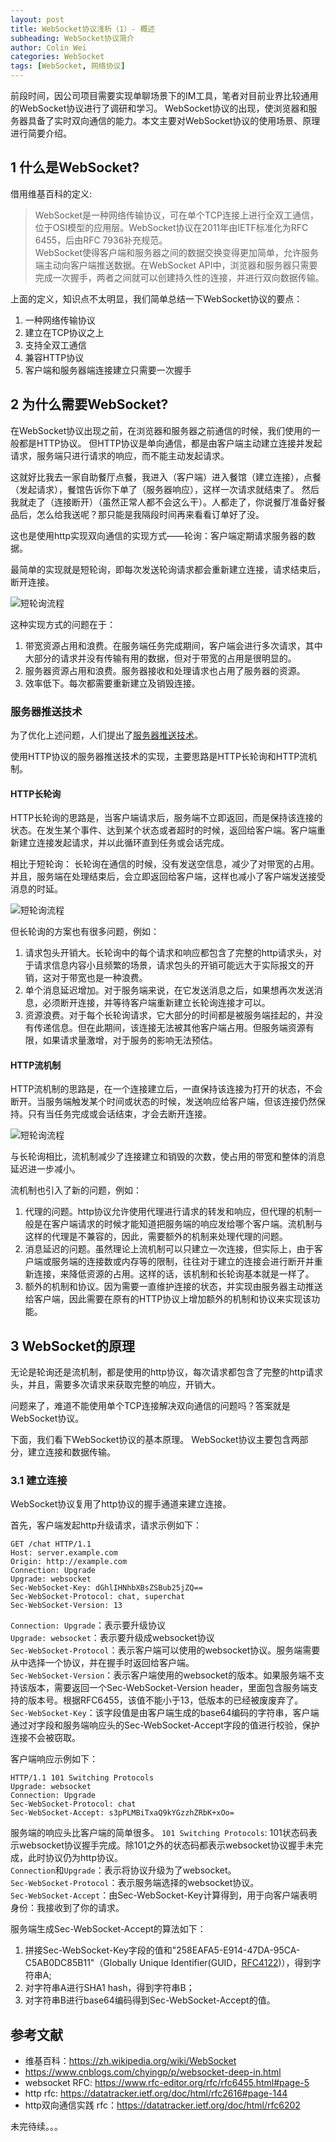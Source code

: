 ```yaml
---
layout: post
title: WebSocket协议浅析（1）- 概述
subheading: WebSocket协议简介
author: Colin Wei
categories: WebSocket
tags: [WebSocket, 网络协议]
---
```


前段时间，因公司项目需要实现单聊场景下的IM工具，笔者对目前业界比较通用的WebSocket协议进行了调研和学习。
WebSocket协议的出现，使浏览器和服务器具备了实时双向通信的能力。本文主要对WebSocket协议的使用场景、原理进行简要介绍。

## 1 什么是WebSocket?

借用维基百科的定义:
> WebSocket是一种网络传输协议，可在单个TCP连接上进行全双工通信，位于OSI模型的应用层。WebSocket协议在2011年由IETF标准化为RFC 6455，后由RFC 7936补充规范。<br/>
> WebSocket使得客户端和服务器之间的数据交换变得更加简单，允许服务端主动向客户端推送数据。在WebSocket API中，浏览器和服务器只需要完成一次握手，两者之间就可以创建持久性的连接，并进行双向数据传输。

上面的定义，知识点不太明显，我们简单总结一下WebSocket协议的要点：
1. 一种网络传输协议
2. 建立在TCP协议之上
3. 支持全双工通信
4. 兼容HTTP协议
5. 客户端和服务器端连接建立只需要一次握手

## 2 为什么需要WebSocket?

在WebSocket协议出现之前，在浏览器和服务器之前通信的时候，我们使用的一般都是HTTP协议。 但HTTP协议是单向通信，都是由客户端主动建立连接并发起请求，服务端只进行请求的响应，而不能主动发起请求。

这就好比我去一家自助餐厅点餐，我进入（客户端）进入餐馆（建立连接），点餐（发起请求），餐馆告诉你下单了（服务器响应），这样一次请求就结束了。
然后我就走了（连接断开）（虽然正常人都不会这么干）。人都走了，你说餐厅准备好餐品后，怎么给我送呢？那只能是我隔段时间再来看看订单好了没。

这也是使用http实现双向通信的实现方式——轮询：客户端定期请求服务器的数据。 

最简单的实现就是短轮询，即每次发送轮询请求都会重新建立连接，请求结束后，断开连接。

![短轮询流程](/assets/images/posts/WebSocket简介-HTTP短轮询.png)

这种实现方式的问题在于：
1. 带宽资源占用和浪费。在服务端任务完成期间，客户端会进行多次请求，其中大部分的请求并没有传输有用的数据，但对于带宽的占用是很明显的。
2. 服务器资源占用和浪费。服务器接收和处理请求也占用了服务器的资源。
3. 效率低下。每次都需要重新建立及销毁连接。

### 服务器推送技术

为了优化上述问题，人们提出了[服务器推送技术](https://zh.wikipedia.org/wiki/%E6%8E%A8%E9%80%81%E6%8A%80%E6%9C%AF)。

使用HTTP协议的服务器推送技术的实现，主要思路是HTTP长轮询和HTTP流机制。

#### HTTP长轮询

HTTP长轮询的思路是，当客户端请求后，服务端不立即返回，而是保持该连接的状态。在发生某个事件、达到某个状态或者超时的时候，返回给客户端。客户端重新建立连接发起请求，并以此循环直到任务或会话完成。

相比于短轮询： 长轮询在通信的时候，没有发送空信息，减少了对带宽的占用。并且，服务端在处理结束后，会立即返回给客户端，这样也减小了客户端发送接受消息的时延。

![短轮询流程](/assets/images/posts/WebSocket简介-http长轮询.png)

但长轮询的方案也有很多问题，例如：
1. 请求包头开销大。长轮询中的每个请求和响应都包含了完整的http请求头，对于请求信息内容小且频繁的场景，请求包头的开销可能远大于实际报文的开销，这对于带宽也是一种浪费。
2. 单个消息延迟增加。对于服务端来说，在它发送消息之后，如果想再次发送消息，必须断开连接，并等待客户端重新建立长轮询连接才可以。
3. 资源浪费。对于每个长轮询请求，它大部分的时间都是被服务端挂起的，并没有传递信息。但在此期间，该连接无法被其他客户端占用。但服务端资源有限，如果请求量激增，对于服务的影响无法预估。

#### HTTP流机制

HTTP流机制的思路是，在一个连接建立后，一直保持该连接为打开的状态，不会断开。当服务端触发某个时间或状态的时候，发送响应给客户端，但该连接仍然保持。只有当任务完成或会话结束，才会去断开连接。

![短轮询流程](/assets/images/posts/WebSocket简介-http流机制.png)

与长轮询相比，流机制减少了连接建立和销毁的次数，使占用的带宽和整体的消息延迟进一步减小。

流机制也引入了新的问题，例如：
1. 代理的问题。http协议允许使用代理进行请求的转发和响应，但代理的机制一般是在客户端请求的时候才能知道把服务端的响应发给哪个客户端。流机制与这样的代理是不兼容的，因此，需要额外的机制来处理代理的问题。
2. 消息延迟的问题。虽然理论上流机制可以只建立一次连接，但实际上，由于客户端或服务端的连接数或内存等的限制，往往对于建立的连接会进行断开并重新连接，来降低资源的占用。这样的话，该机制和长轮询基本就是一样了。
3. 额外的机制和协议。因为需要一直维护连接的状态，并实现由服务器主动推送给客户端，因此需要在原有的HTTP协议上增加额外的机制和协议来实现该功能。

## 3 WebSocket的原理

无论是轮询还是流机制，都是使用的http协议，每次请求都包含了完整的http请求头，并且，需要多次请求来获取完整的响应，开销大。

问题来了，难道不能使用单个TCP连接解决双向通信的问题吗？答案就是WebSocket协议。

下面，我们看下WebSocket协议的基本原理。
WebSocket协议主要包含两部分，建立连接和数据传输。

### 3.1 建立连接
WebSocket协议复用了http协议的握手通道来建立连接。

首先，客户端发起http升级请求，请求示例如下：
```
GET /chat HTTP/1.1
Host: server.example.com
Origin: http://example.com
Connection: Upgrade
Upgrade: websocket
Sec-WebSocket-Key: dGhlIHNhbXBsZSBub25jZQ==
Sec-WebSocket-Protocol: chat, superchat
Sec-WebSocket-Version: 13
```
`Connection: Upgrade`：表示要升级协议<br/>
`Upgrade: websocket`：表示要升级成websocket协议<br/>
`Sec-WebSocket-Protocol`：表示客户端可以使用的websocket协议。服务端需要从中选择一个协议，并在握手时返回给客户端。<br/>
`Sec-WebSocket-Version`：表示客户端使用的websocket的版本。如果服务端不支持该版本，需要返回一个Sec-WebSocket-Version header，里面包含服务端支持的版本号。根据RFC6455，该值不能小于13，低版本的已经被废废弃了。<br/>
`Sec-WebSocket-Key`：该字段值是由客户端生成的base64编码的字符串，客户端通过对字段和服务端响应头的Sec-WebSocket-Accept字段的值进行校验，保护连接不会被窃取。

客户端响应示例如下：
```
HTTP/1.1 101 Switching Protocols
Upgrade: websocket
Connection: Upgrade
Sec-WebSocket-Protocol: chat
Sec-WebSocket-Accept: s3pPLMBiTxaQ9kYGzzhZRbK+xOo=
```
服务端的响应头比客户端的简单很多。
`101 Switching Protocols`: 101状态码表示websocket协议握手完成。除101之外的状态码都表示websocket协议握手未完成，此时协议仍为http协议。<br/>
`Connection`和`Upgrade`：表示将协议升级为了websocket。<br/>
`Sec-WebSocket-Protocol`：表示服务端选择的websocket协议。<br/>
`Sec-WebSocket-Accept`：由Sec-WebSocket-Key计算得到，用于向客户端表明身份：我接收到了你的请求。

服务端生成Sec-WebSocket-Accept的算法如下：
1. 拼接Sec-WebSocket-Key字段的值和"258EAFA5-E914-47DA-95CA-C5AB0DC85B11"（Globally Unique Identifier(GUID，[RFC4122](https://www.rfc-editor.org/rfc/rfc4122))），得到字符串A;
2. 对字符串A进行SHA1 hash，得到字符串B；
3. 对字符串B进行base64编码得到Sec-WebSocket-Accept的值。




## 参考文献

- 维基百科：https://zh.wikipedia.org/wiki/WebSocket
- https://www.cnblogs.com/chyingp/p/websocket-deep-in.html
- websocket RFC: https://www.rfc-editor.org/rfc/rfc6455.html#page-5
- http rfc: https://datatracker.ietf.org/doc/html/rfc2616#page-144
- http双向通信实践 rfc：https://datatracker.ietf.org/doc/html/rfc6202

未完待续。。。
